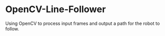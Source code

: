# OpenCV-Line-Follower
Using OpenCV to process input frames and output a path for the robot to follow.
